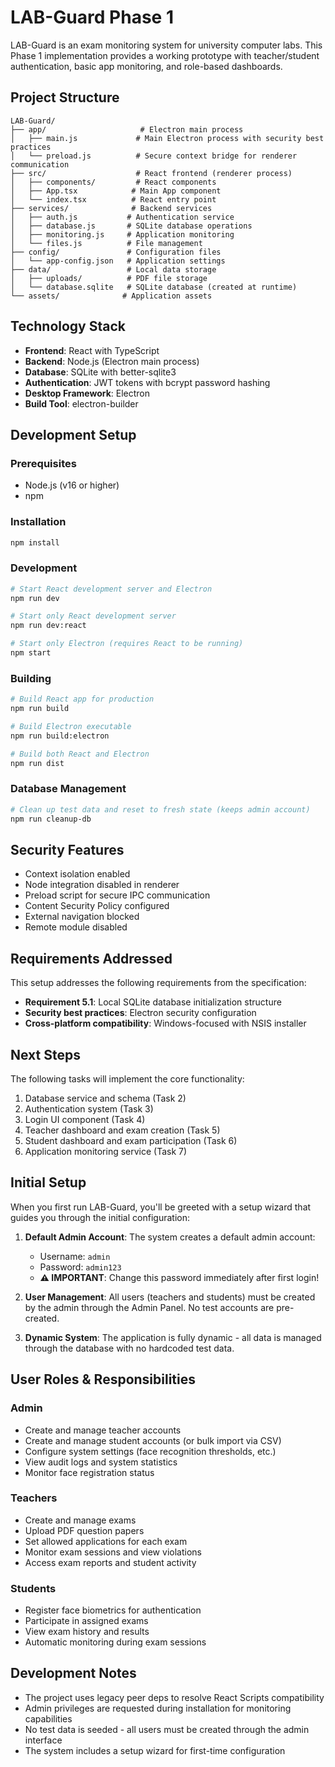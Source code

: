 # LAB-Guard Phase 1

LAB-Guard is an exam monitoring system for university computer labs. This Phase 1 implementation provides a working prototype with teacher/student authentication, basic app monitoring, and role-based dashboards.

## Project Structure

```
LAB-Guard/
├── app/                     # Electron main process
│   ├── main.js             # Main Electron process with security best practices
│   └── preload.js          # Secure context bridge for renderer communication
├── src/                    # React frontend (renderer process)
│   ├── components/         # React components
│   ├── App.tsx            # Main App component
│   └── index.tsx          # React entry point
├── services/              # Backend services
│   ├── auth.js           # Authentication service
│   ├── database.js       # SQLite database operations
│   ├── monitoring.js     # Application monitoring
│   └── files.js          # File management
├── config/               # Configuration files
│   └── app-config.json   # Application settings
├── data/                 # Local data storage
│   ├── uploads/          # PDF file storage
│   └── database.sqlite   # SQLite database (created at runtime)
└── assets/              # Application assets
```

## Technology Stack

- **Frontend**: React with TypeScript
- **Backend**: Node.js (Electron main process)
- **Database**: SQLite with better-sqlite3
- **Authentication**: JWT tokens with bcrypt password hashing
- **Desktop Framework**: Electron
- **Build Tool**: electron-builder

## Development Setup

### Prerequisites
- Node.js (v16 or higher)
- npm

### Installation
```bash
npm install
```

### Development
```bash
# Start React development server and Electron
npm run dev

# Start only React development server
npm run dev:react

# Start only Electron (requires React to be running)
npm start
```

### Building
```bash
# Build React app for production
npm run build

# Build Electron executable
npm run build:electron

# Build both React and Electron
npm run dist
```

### Database Management
```bash
# Clean up test data and reset to fresh state (keeps admin account)
npm run cleanup-db
```

## Security Features

- Context isolation enabled
- Node integration disabled in renderer
- Preload script for secure IPC communication
- Content Security Policy configured
- External navigation blocked
- Remote module disabled

## Requirements Addressed

This setup addresses the following requirements from the specification:

- **Requirement 5.1**: Local SQLite database initialization structure
- **Security best practices**: Electron security configuration
- **Cross-platform compatibility**: Windows-focused with NSIS installer

## Next Steps

The following tasks will implement the core functionality:

1. Database service and schema (Task 2)
2. Authentication system (Task 3)
3. Login UI component (Task 4)
4. Teacher dashboard and exam creation (Task 5)
5. Student dashboard and exam participation (Task 6)
6. Application monitoring service (Task 7)

## Initial Setup

When you first run LAB-Guard, you'll be greeted with a setup wizard that guides you through the initial configuration:

1. **Default Admin Account**: The system creates a default admin account:
   - Username: `admin`
   - Password: `admin123`
   - **⚠️ IMPORTANT**: Change this password immediately after first login!

2. **User Management**: All users (teachers and students) must be created by the admin through the Admin Panel. No test accounts are pre-created.

3. **Dynamic System**: The application is fully dynamic - all data is managed through the database with no hardcoded test data.

## User Roles & Responsibilities

### Admin
- Create and manage teacher accounts
- Create and manage student accounts (or bulk import via CSV)
- Configure system settings (face recognition thresholds, etc.)
- View audit logs and system statistics
- Monitor face registration status

### Teachers
- Create and manage exams
- Upload PDF question papers
- Set allowed applications for each exam
- Monitor exam sessions and view violations
- Access exam reports and student activity

### Students
- Register face biometrics for authentication
- Participate in assigned exams
- View exam history and results
- Automatic monitoring during exam sessions

## Development Notes

- The project uses legacy peer deps to resolve React Scripts compatibility
- Admin privileges are requested during installation for monitoring capabilities
- No test data is seeded - all users must be created through the admin interface
- The system includes a setup wizard for first-time configuration